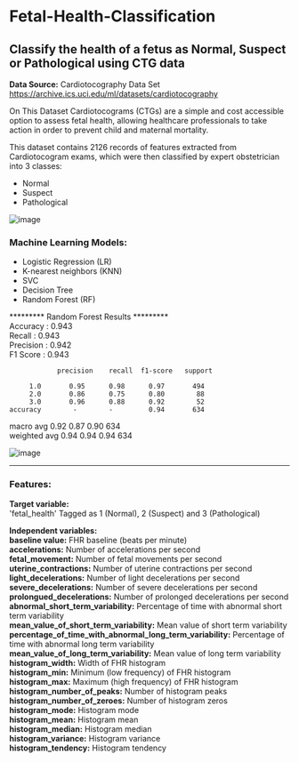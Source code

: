 # Fetal-Health-Classification
## Classify the health of a fetus as Normal, Suspect or Pathological using CTG data
**Data Source:** Cardiotocography Data Set
https://archive.ics.uci.edu/ml/datasets/cardiotocography

On This Dataset Cardiotocograms (CTGs) are a simple and cost accessible option to assess fetal health, allowing healthcare professionals to take action in order to prevent child and maternal mortality.   

This dataset contains 2126 records of features extracted from Cardiotocogram exams, which were then classified by expert obstetrician into 3 classes:

- Normal      
- Suspect     
- Pathological 

![image](https://user-images.githubusercontent.com/81185267/128505711-8c452578-0f4e-4e1b-81fe-f9c50a7eb9de.png)
    

### Machine Learning Models:
- Logistic Regression (LR)
- K-nearest neighbors (KNN)
- SVC
- Decision Tree
- Random Forest (RF)

********* Random Forest Results *********                      
Accuracy    :  0.943              
Recall      :  0.943              
Precision   :  0.942          
F1 Score    :  0.943            

                precision    recall  f1-score   support

         1.0       0.95      0.98      0.97       494
         2.0       0.86      0.75      0.80        88
         3.0       0.96      0.88      0.92        52
    accuracy        -        -         0.94       634
    
   macro avg       0.92      0.87      0.90       634                        
weighted avg       0.94      0.94      0.94       634                              




![image](https://user-images.githubusercontent.com/81185267/128506647-c4562e63-5888-475b-941f-1045845d96f5.png)



      
                                                            
---------------------------------------------------------------------------------------------------------------                                                                 
           
### Features: 
**Target variable:**                          
'fetal_health' Tagged as 1 (Normal), 2 (Suspect) and 3 (Pathological)

**Independent variables:**                                  
**baseline value:** FHR baseline (beats per minute)      
**accelerations:** Number of accelerations per second      
**fetal_movement:** Number of fetal movements per second       
**uterine_contractions:** Number of uterine contractions per second        
**light_decelerations:** Number of light decelerations per second      
**severe_decelerations:** Number of severe decelerations per second      
**prolongued_decelerations:** Number of prolonged decelerations per second       
**abnormal_short_term_variability:** Percentage of time with abnormal short term variability     
**mean_value_of_short_term_variability:** Mean value of short term variability     
**percentage_of_time_with_abnormal_long_term_variability:** Percentage of time with abnormal long term variability                   
**mean_value_of_long_term_variability:** Mean value of long term variability                           
**histogram_width:** Width of FHR histogram                    
**histogram_min:** Minimum (low frequency) of FHR histogram                        
**histogram_max:** Maximum (high frequency) of FHR histogram                                       
**histogram_number_of_peaks:** Number of histogram peaks                       
**histogram_number_of_zeroes:** Number of histogram zeros                        
**histogram_mode:** Histogram mode                       
**histogram_mean:** Histogram mean                       
**histogram_median:** Histogram median                       
**histogram_variance:** Histogram variance                       
**histogram_tendency:** Histogram tendency                       

